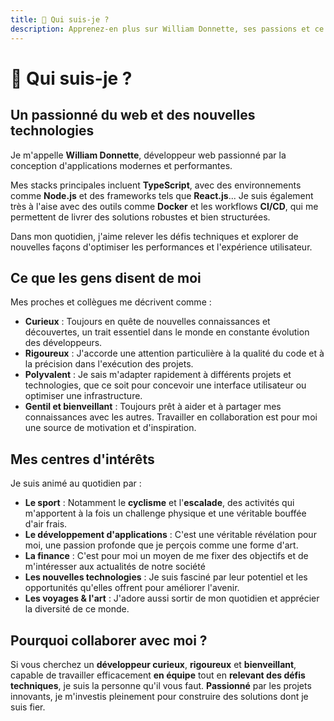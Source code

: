 ```yaml
---
title: 👋 Qui suis-je ?
description: Apprenez-en plus sur William Donnette, ses passions et ce qui le distingue.
---
```


# 👋 Qui suis-je ?

## Un passionné du web et des nouvelles technologies

Je m'appelle **William Donnette**, développeur web passionné par la conception d'applications modernes et performantes.

Mes stacks principales incluent **TypeScript**, avec des environnements comme **Node.js** et des frameworks tels que **React.js**... Je suis également très à l'aise avec des outils comme **Docker** et les workflows **CI/CD**, qui me permettent de livrer des solutions robustes et bien structurées.

Dans mon quotidien, j'aime relever les défis techniques et explorer de nouvelles façons d'optimiser les performances et l'expérience utilisateur.

## Ce que les gens disent de moi

Mes proches et collègues me décrivent comme :

-   **Curieux** : Toujours en quête de nouvelles connaissances et découvertes, un trait essentiel dans le monde en constante évolution des développeurs.
-   **Rigoureux** : J'accorde une attention particulière à la qualité du code et à la précision dans l'exécution des projets.
-   **Polyvalent** : Je sais m'adapter rapidement à différents projets et technologies, que ce soit pour concevoir une interface utilisateur ou optimiser une infrastructure.
-   **Gentil et bienveillant** : Toujours prêt à aider et à partager mes connaissances avec les autres. Travailler en collaboration est pour moi une source de motivation et d'inspiration.

## Mes centres d'intérêts

Je suis animé au quotidien par :

-   **Le sport** : Notamment le **cyclisme** et l'**escalade**, des activités qui m'apportent à la fois un challenge physique et une véritable bouffée d'air frais.
-   **Le développement d'applications** : C'est une véritable révélation pour moi, une passion profonde que je perçois comme une forme d'art.
-   **La finance** : C'est pour moi un moyen de me fixer des objectifs et de m'intéresser aux actualités de notre société
-   **Les nouvelles technologies** : Je suis fasciné par leur potentiel et les opportunités qu'elles offrent pour améliorer l'avenir.
-   **Les voyages & l'art** : J'adore aussi sortir de mon quotidien et apprécier la diversité de ce monde.

## Pourquoi collaborer avec moi ?

Si vous cherchez un **développeur curieux**, **rigoureux** et **bienveillant**, capable de travailler efficacement **en équipe** tout en **relevant des défis techniques**, je suis la personne qu'il vous faut. **Passionné** par les projets innovants, je m'investis pleinement pour construire des solutions dont je suis fier.
